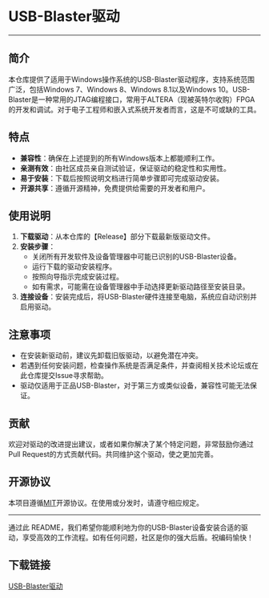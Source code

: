 # USB-Blaster驱动

---

## 简介

本仓库提供了适用于Windows操作系统的USB-Blaster驱动程序，支持系统范围广泛，包括Windows 7、Windows 8、Windows 8.1以及Windows 10。USB-Blaster是一种常用的JTAG编程接口，常用于ALTERA（现被英特尔收购）FPGA的开发和调试。对于电子工程师和嵌入式系统开发者而言，这是不可或缺的工具。

## 特点

- **兼容性**：确保在上述提到的所有Windows版本上都能顺利工作。
- **亲测有效**：由社区成员亲自测试验证，保证驱动的稳定性和实用性。
- **易于安装**：下载后按照说明文档进行简单步骤即可完成驱动安装。
- **开源共享**：遵循开源精神，免费提供给需要的开发者和用户。

## 使用说明

1. **下载驱动**：从本仓库的【Release】部分下载最新版驱动文件。
2. **安装步骤**：
   - 关闭所有开发软件及设备管理器中可能已识别的USB-Blaster设备。
   - 运行下载的驱动安装程序。
   - 按照向导指示完成安装过程。
   - 如有需求，可能需在设备管理器中手动选择更新驱动路径至安装目录。
3. **连接设备**：安装完成后，将USB-Blaster硬件连接至电脑，系统应自动识别并启用驱动。

## 注意事项

- 在安装新驱动前，建议先卸载旧版驱动，以避免潜在冲突。
- 若遇到任何安装问题，检查操作系统是否满足条件，并查阅相关技术论坛或在此仓库提交Issue寻求帮助。
- 驱动仅适用于正品USB-Blaster，对于第三方或类似设备，兼容性可能无法保证。

## 贡献

欢迎对驱动的改进提出建议，或者如果你解决了某个特定问题，非常鼓励你通过Pull Request的方式贡献代码。共同维护这个驱动，使之更加完善。

## 开源协议

本项目遵循[MIT](https://choosealicense.com/licenses/mit/)开源协议。在使用或分发时，请遵守相应规定。

---

通过此 README，我们希望你能顺利地为你的USB-Blaster设备安装合适的驱动，享受高效的工作流程。如有任何问题，社区是你的强大后盾。祝编码愉快！

## 下载链接

[USB-Blaster驱动](https://pan.quark.cn/s/94edcad0187f)